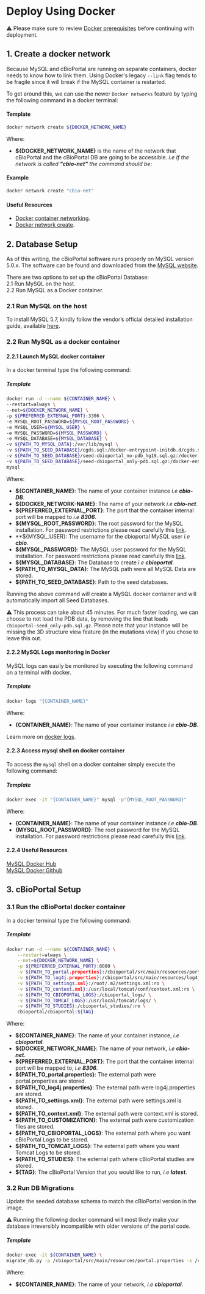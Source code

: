 # Deploy Using Docker

:warning: Please make sure to review [Docker prerequisites](Docker-Prerequisites.md) before continuing with deployment.

## 1. Create a docker network

Because MySQL and cBioPortal are running on separate containers, docker needs to know how to link them. Using Docker's legacy `--link` flag tends to be fragile since it will break if the MySQL container is restarted. 

To get around this, we can use the newer `Docker networks` feature by typing the following command in a docker terminal:

#### Template

```bash
docker network create ${DOCKER_NETWORK_NAME}
```

Where:
- **${DOCKER_NETWORK_NAME}** is the name of the network that cBioPortal and the cBioPortal DB are going to be accessible. _i.e If the network is called **"cbio-net"** the command should be:_

#### Example

```bash
docker network create "cbio-net"
```

#### Useful Resources
- [Docker container networking](https://docs.docker.com/engine/userguide/networking/).
- [Docker network create](https://docs.docker.com/engine/reference/commandline/network_create/).

## 2. Database Setup

As of this writing, the cBioPortal software runs properly on MySQL version 5.0.x. The software can be found and downloaded from the [MySQL website](https://www.mysql.com).

There are two options to set up the cBioPortal Database:    
2.1 Run MySQL on the host.    
2.2 Run MySQL as a Docker container.    

### 2.1 Run MySQL on the host

To install MySQL 5.7, kindly follow the vendor’s official detailed installation guide, available [here](http://dev.mysql.com/doc/refman/5.7/en/installing.html).

### 2.2 Run MySQL as a docker container

#### 2.2.1 Launch MySQL docker container

In a docker terminal type the following command:

##### Template

```bash
docker run -d --name ${CONTAINER_NAME} \
--restart=always \
--net=${DOCKER_NETWORK_NAME} \
-p ${PREFERRED_EXTERNAL_PORT}:3306 \
-e MYSQL_ROOT_PASSWORD=${MYSQL_ROOT_PASSWORD} \
-e MYSQL_USER=${MYSQL_USER} \
-e MYSQL_PASSWORD=${MYSQL_PASSWORD} \
-e MYSQL_DATABASE=${MYSQL_DATABASE} \
-v ${PATH_TO_MYSQL_DATA}:/var/lib/mysql \
-v ${PATH_TO_SEED_DATABASE}/cgds.sql:/docker-entrypoint-initdb.d/cgds.sql:ro \
-v ${PATH_TO_SEED_DATABASE}/seed-cbioportal_no-pdb_hg19.sql.gz:/docker-entrypoint-initdb.d/seed_part1.sql.gz:ro \
-v ${PATH_TO_SEED_DATABASE}/seed-cbioportal_only-pdb.sql.gz:/docker-entrypoint-initdb.d/seed_part2.sql.gz:ro \
mysql
```

Where:    
- **${CONTAINER_NAME}**: The name of your container instance _i.e **cbio-DB**_.
- **${DOCKER_NETWORK-NAME}**: The name of your network _i.e **cbio-net**_.
- **${PREFERRED_EXTERNAL_PORT}**: The port that the container internal port will be mapped to _i.e **8306**_.
- **${MYSQL_ROOT_PASSWORD}**: The root password for the MySQL installation. For password restrictions please read carefully this [link](http://dev.mysql.com/doc/refman/5.7/en/user-names.html).
- **${MYSQL_USER}: The username for the cbioportal MySQL user _i.e **cbio**_.
- **${MYSQL_PASSWORD}**: The MySQL user password for the MySQL installation. For password restrictions please read carefully this [link](http://dev.mysql.com/doc/refman/5.7/en/user-names.html).
- **${MYSQL_DATABASE}**: The Database to create _i.e **cbioportal**_.
- **${PATH_TO_MYSQL_DATA}**: The MySQL path were all MySQL Data are stored.
- **${PATH_TO_SEED_DATABASE}**: Path to the seed databases.

Running the above command will create a MySQL docker container and will automatically import all Seed Databases.

:warning: This process can take about 45 minutes. For much faster
loading, we can choose to not load the PDB data, by removing the
line that loads `cbioportal-seed_only-pdb.sql.gz`. Please note that
your instance will be missing the 3D structure view feature (in the
mutations view) if you chose to leave this out.

#### 2.2.2 MySQL Logs monitoring in Docker

MySQL logs can easily be monitored by executing the following command on a terminal with docker.

##### Template

```bash
docker logs "{CONTAINER_NAME}"
```

Where:    
- **{CONTAINER_NAME}**: The name of your container instance _i.e **cbio-DB**_.

Learn more on [docker logs](https://docs.docker.com/engine/reference/commandline/logs/).

#### 2.2.3 Access mysql shell on docker container

To access the `mysql` shell on a docker container simply execute the following command:

##### Template

```bash
docker exec -it "{CONTAINER_NAME}" mysql -p"{MYSQL_ROOT_PASSWORD}"
```

Where:    
- **{CONTAINER_NAME}**: The name of your container instance _i.e **cbio-DB**_.
- **{MYSQL_ROOT_PASSWORD}**: The root password for the MySQL installation. For password restrictions please read carefully this [link](http://dev.mysql.com/doc/refman/5.7/en/user-names.html).

#### 2.2.4 Useful Resources
[MySQL Docker Hub](https://hub.docker.com/_/mysql/)    
[MySQL Docker Github](https://github.com/docker-library/docs/tree/master/mysql)

## 3. cBioPortal Setup

### 3.1 Run the cBioPortal docker container 

In a docker terminal type the following command:

##### Template

```bash
docker run -d --name ${CONTAINER_NAME} \
    --restart=always \
    --net=${DOCKER_NETWORK_NAME} \
    -p ${PREFERRED_EXTERNAL_PORT}:8080 \
    -v ${PATH_TO_portal.properties}:/cbioportal/src/main/resources/portal.properties:ro \
    -v ${PATH_TO_log4j.properties}:/cbioportal/src/main/resources/log4j.properties:ro \
    -v ${PATH_TO_settings.xml}:/root/.m2/settings.xml:ro \
    -v ${PATH_TO_context.xml}:/usr/local/tomcat/conf/context.xml:ro \
    -v ${PATH_TO_CBIOPORTAL_LOGS}:/cbioportal_logs/ \
    -v ${PATH_TO_TOMCAT_LOGS}:/usr/local/tomcat/logs/ \
    -v ${PATH_TO_STUDIES}:/cbioportal_studies/:ro \
    cbioportal/cbioportal:${TAG}
```

Where:    
- **${CONTAINER_NAME}**: The name of your container instance, _i.e **cbioportal**_.
- **${DOCKER_NETWORK_NAME}**: The name of your network, _i.e **cbio-net**_.
- **${PREFERRED_EXTERNAL_PORT}**: The port that the container internal port will be mapped to, _i.e **8306**_.
- **${PATH_TO_portal.properties}**: The external path were portal.properties are stored.
- **${PATH_TO_log4j.properties}**: The external path were log4j.properties are stored.
- **${PATH_TO_settings.xml}**: The external path were settings.xml is stored.
- **${PATH_TO_context.xml}**: The external path were context.xml is stored.
- **${PATH_TO_CUSTOMIZATION}**: The external path were customization files are stored.
- **${PATH_TO_CBIOPORTAL_LOGS}**: The external path where you want cBioPortal Logs to be stored.
- **${PATH_TO_TOMCAT_LOGS}**: The external path where you want Tomcat Logs to be stored.
- **${PATH_TO_STUDIES}**: The external path where cBioPortal studies are stored.
- **${TAG}**: The cBioPortal Version that you would like to run, _i.e **latest**_.

### 3.2 Run DB Migrations

Update the seeded database schema to match the cBioPortal version in the image.

:warning: Running the following docker command will most likely make your database irreversibly incompatible with older versions of the portal code.

##### Template

```bash
docker exec -it ${CONTAINER_NAME} \
migrate_db.py -p /cbioportal/src/main/resources/portal.properties -s /cbioportal/db-scripts/src/main/resources/migration.sql
```

Where:    
- **${CONTAINER_NAME}**: The name of your network, _i.e **cbioportal**_.